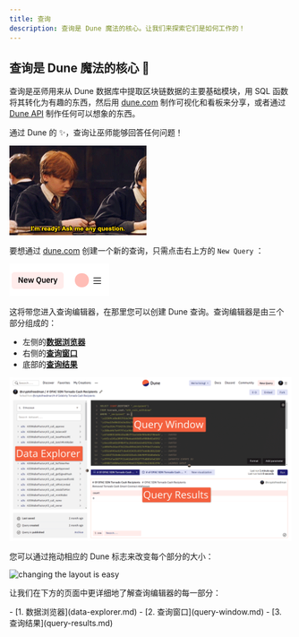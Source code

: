 ```yaml
---
title: 查询
description: 查询是 Dune 魔法的核心。让我们来探索它们是如何工作的！
---
```


## 查询是 Dune 魔法的核心 💖

查询是巫师用来从 Dune 数据库中提取区块链数据的主要基础模块，用 SQL 函数将其转化为有趣的东西，然后用 [dune.com](https://dune.com) 制作可视化和看板来分享，或者通过 [Dune API](../../api/index.md) 制作任何可以想象的东西。

通过 Dune 的 ✨，查询让巫师能够回答任何问题！

![query dune with any question, we're ready](images/dune-engine-ready-to-answer.gif)

要想通过 [dune.com](https://dune.com) 创建一个新的查询，只需点击右上方的 `New Query` ：

![New Query](images/new-query.png)

这将带您进入查询编辑器，在那里您可以创建 Dune 查询。查询编辑器是由三个部分组成的：

- 左侧的[**数据浏览器**](data-explorer.md)
- 右侧的[**查询窗口**](query-window.md)
- 底部的[**查询结果**](query-results.md)

![Query editor](images/query-editor.png)

您可以通过拖动相应的 Dune 标志来改变每个部分的大小：

![changing the layout is easy](images/layout.gif)

让我们在下方的页面中更详细地了解查询编辑器的每一部分：
<div class="cards grid" markdown>
- [1. 数据浏览器](data-explorer.md)
- [2. 查询窗口](query-window.md)
- [3. 查询结果](query-results.md)
</div>